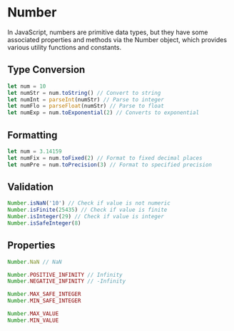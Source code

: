 # Number

In JavaScript, numbers are primitive data types, but they have some associated properties and methods via the Number object, which provides various utility functions and constants.

## Type Conversion

```js
let num = 10
let numStr = num.toString() // Convert to string
let numInt = parseInt(numStr) // Parse to integer
let numFlo = parseFloat(numStr) // Parse to float
let numExp = num.toExponential(2) // Converts to exponential
```

## Formatting

```js
let num = 3.14159
let numFix = num.toFixed(2) // Format to fixed decimal places
let numPre = num.toPrecision(3) // Format to specified precision
```

## Validation

```js
Number.isNaN('10') // Check if value is not numeric
Number.isFinite(25435) // Check if value is finite
Number.isInteger(29) // Check if value is integer
Number.isSafeInteger(8)
```

## Properties

```js
Number.NaN // NaN

Number.POSITIVE_INFINITY // Infinity
Number.NEGATIVE_INFINITY // -Infinity

Number.MAX_SAFE_INTEGER
Number.MIN_SAFE_INTEGER

Number.MAX_VALUE
Number.MIN_VALUE
```
